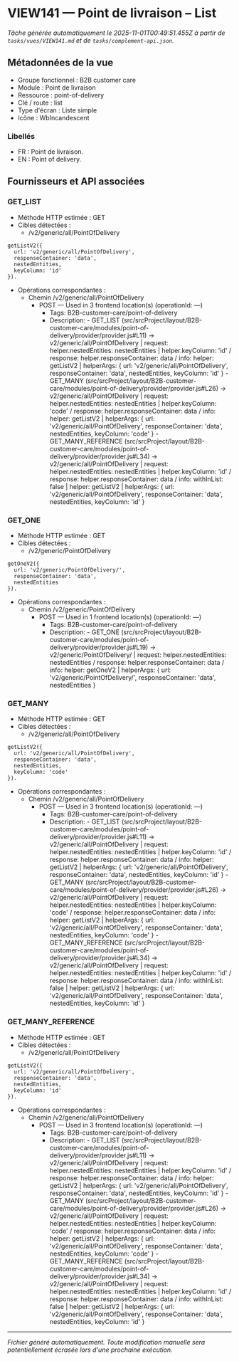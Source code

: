 # VIEW141 — Point de livraison – List

_Tâche générée automatiquement le 2025-11-01T00:49:51.455Z à partir de `tasks/vues/VIEW141.md` et de `tasks/complement-api.json`._

## Métadonnées de la vue

- Groupe fonctionnel : B2B customer care
- Module : Point de livraison
- Ressource : point-of-delivery
- Clé / route : list
- Type d'écran : Liste simple
- Icône : WbIncandescent

### Libellés
- FR : Point de livraison.
- EN : Point of delivery.

## Fournisseurs et API associées

### GET_LIST

- Méthode HTTP estimée : GET
- Cibles détectées :
  - /v2/generic/all/PointOfDelivery

```text
getListV2({
  url: 'v2/generic/all/PointOfDelivery',
  responseContainer: 'data',
  nestedEntities,
  keyColumn: 'id'
}).
```

- Opérations correspondantes :
  - Chemin /v2/generic/all/PointOfDelivery
    - POST — Used in 3 frontend location(s) (operationId: —)
      - Tags: B2B-customer-care/point-of-delivery
      - Description: - GET_LIST (src/srcProject/layout/B2B-customer-care/modules/point-of-delivery/provider/provider.js#L11) -> v2/generic/all/PointOfDelivery | request: helper.nestedEntities: nestedEntities | helper.keyColumn: 'id' / response: helper.responseContainer: data / info: helper: getListV2 | helperArgs: { url: 'v2/generic/all/PointOfDelivery', responseContainer: 'data', nestedEntities, keyColumn: 'id' } - GET_MANY (src/srcProject/layout/B2B-customer-care/modules/point-of-delivery/provider/provider.js#L26) -> v2/generic/all/PointOfDelivery | request: helper.nestedEntities: nestedEntities | helper.keyColumn: 'code' / response: helper.responseContainer: data / info: helper: getListV2 | helperArgs: { url: 'v2/generic/all/PointOfDelivery', responseContainer: 'data', nestedEntities, keyColumn: 'code' } - GET_MANY_REFERENCE (src/srcProject/layout/B2B-customer-care/modules/point-of-delivery/provider/provider.js#L34) -> v2/generic/all/PointOfDelivery | request: helper.nestedEntities: nestedEntities | helper.keyColumn: 'id' / response: helper.responseContainer: data / info: withInList: false | helper: getListV2 | helperArgs: { url: 'v2/generic/all/PointOfDelivery', responseContainer: 'data', nestedEntities, keyColumn: 'id' }

### GET_ONE

- Méthode HTTP estimée : GET
- Cibles détectées :
  - /v2/generic/PointOfDelivery

```text
getOneV2({
  url: 'v2/generic/PointOfDelivery/',
  responseContainer: 'data',
  nestedEntities
}).
```

- Opérations correspondantes :
  - Chemin /v2/generic/PointOfDelivery
    - POST — Used in 1 frontend location(s) (operationId: —)
      - Tags: B2B-customer-care/point-of-delivery
      - Description: - GET_ONE (src/srcProject/layout/B2B-customer-care/modules/point-of-delivery/provider/provider.js#L19) -> v2/generic/PointOfDelivery/ | request: helper.nestedEntities: nestedEntities / response: helper.responseContainer: data / info: helper: getOneV2 | helperArgs: { url: 'v2/generic/PointOfDelivery/', responseContainer: 'data', nestedEntities }

### GET_MANY

- Méthode HTTP estimée : GET
- Cibles détectées :
  - /v2/generic/all/PointOfDelivery

```text
getListV2({
  url: 'v2/generic/all/PointOfDelivery',
  responseContainer: 'data',
  nestedEntities,
  keyColumn: 'code'
}).
```

- Opérations correspondantes :
  - Chemin /v2/generic/all/PointOfDelivery
    - POST — Used in 3 frontend location(s) (operationId: —)
      - Tags: B2B-customer-care/point-of-delivery
      - Description: - GET_LIST (src/srcProject/layout/B2B-customer-care/modules/point-of-delivery/provider/provider.js#L11) -> v2/generic/all/PointOfDelivery | request: helper.nestedEntities: nestedEntities | helper.keyColumn: 'id' / response: helper.responseContainer: data / info: helper: getListV2 | helperArgs: { url: 'v2/generic/all/PointOfDelivery', responseContainer: 'data', nestedEntities, keyColumn: 'id' } - GET_MANY (src/srcProject/layout/B2B-customer-care/modules/point-of-delivery/provider/provider.js#L26) -> v2/generic/all/PointOfDelivery | request: helper.nestedEntities: nestedEntities | helper.keyColumn: 'code' / response: helper.responseContainer: data / info: helper: getListV2 | helperArgs: { url: 'v2/generic/all/PointOfDelivery', responseContainer: 'data', nestedEntities, keyColumn: 'code' } - GET_MANY_REFERENCE (src/srcProject/layout/B2B-customer-care/modules/point-of-delivery/provider/provider.js#L34) -> v2/generic/all/PointOfDelivery | request: helper.nestedEntities: nestedEntities | helper.keyColumn: 'id' / response: helper.responseContainer: data / info: withInList: false | helper: getListV2 | helperArgs: { url: 'v2/generic/all/PointOfDelivery', responseContainer: 'data', nestedEntities, keyColumn: 'id' }

### GET_MANY_REFERENCE

- Méthode HTTP estimée : GET
- Cibles détectées :
  - /v2/generic/all/PointOfDelivery

```text
getListV2({
  url: 'v2/generic/all/PointOfDelivery',
  responseContainer: 'data',
  nestedEntities,
  keyColumn: 'id'
}).
```

- Opérations correspondantes :
  - Chemin /v2/generic/all/PointOfDelivery
    - POST — Used in 3 frontend location(s) (operationId: —)
      - Tags: B2B-customer-care/point-of-delivery
      - Description: - GET_LIST (src/srcProject/layout/B2B-customer-care/modules/point-of-delivery/provider/provider.js#L11) -> v2/generic/all/PointOfDelivery | request: helper.nestedEntities: nestedEntities | helper.keyColumn: 'id' / response: helper.responseContainer: data / info: helper: getListV2 | helperArgs: { url: 'v2/generic/all/PointOfDelivery', responseContainer: 'data', nestedEntities, keyColumn: 'id' } - GET_MANY (src/srcProject/layout/B2B-customer-care/modules/point-of-delivery/provider/provider.js#L26) -> v2/generic/all/PointOfDelivery | request: helper.nestedEntities: nestedEntities | helper.keyColumn: 'code' / response: helper.responseContainer: data / info: helper: getListV2 | helperArgs: { url: 'v2/generic/all/PointOfDelivery', responseContainer: 'data', nestedEntities, keyColumn: 'code' } - GET_MANY_REFERENCE (src/srcProject/layout/B2B-customer-care/modules/point-of-delivery/provider/provider.js#L34) -> v2/generic/all/PointOfDelivery | request: helper.nestedEntities: nestedEntities | helper.keyColumn: 'id' / response: helper.responseContainer: data / info: withInList: false | helper: getListV2 | helperArgs: { url: 'v2/generic/all/PointOfDelivery', responseContainer: 'data', nestedEntities, keyColumn: 'id' }

---

_Fichier généré automatiquement. Toute modification manuelle sera potentiellement écrasée lors d'une prochaine exécution._
